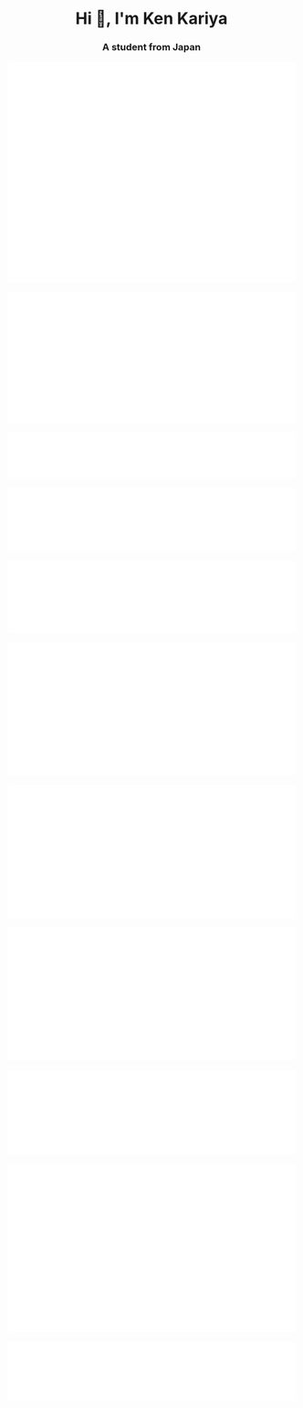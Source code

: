 <h1 align="center">Hi 👋, I'm Ken Kariya</h1>
<h3 align="center">A student from Japan</h3>

![Metrics](/github-metrics.svg)

![](/metrics.plugin.isocalendar.svg)

![](/metrics.plugin.topics.icons.svg)

![](/metrics.plugin.languages.svg)

![](/metrics.plugin.languages.recent.svg)

![](/metrics.plugin.music.artists.svg)

![](/metrics.plugin.music.artists.short.svg)

![](/metrics.plugin.music.tracks.svg)

![](/metrics.plugin.music.recent.svg)

![](/metrics.plugin.habits.charts.svg)

![](/metrics.plugin.achievements.svg)
